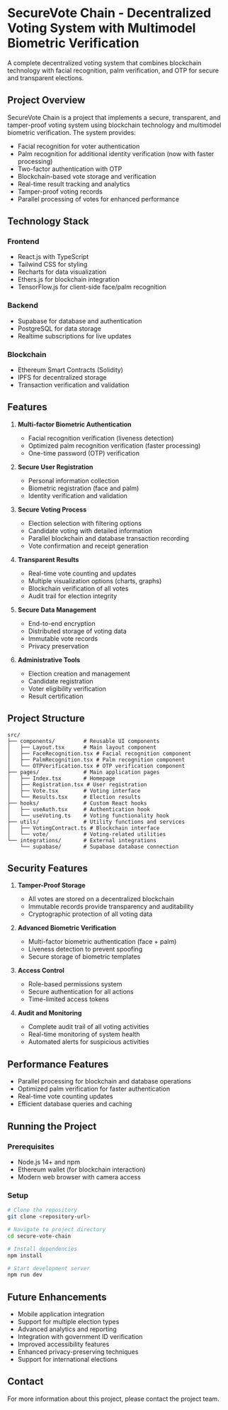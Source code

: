 
# SecureVote Chain - Decentralized Voting System with Multimodel Biometric Verification

A complete decentralized voting system that combines blockchain technology with facial recognition, palm verification, and OTP for secure and transparent elections.

## Project Overview

SecureVote Chain is a project that implements a secure, transparent, and tamper-proof voting system using blockchain technology and multimodel biometric verification. The system provides:

- Facial recognition for voter authentication
- Palm recognition for additional identity verification (now with faster processing)
- Two-factor authentication with OTP
- Blockchain-based vote storage and verification
- Real-time result tracking and analytics
- Tamper-proof voting records
- Parallel processing of votes for enhanced performance

## Technology Stack

### Frontend
- React.js with TypeScript
- Tailwind CSS for styling
- Recharts for data visualization
- Ethers.js for blockchain integration
- TensorFlow.js for client-side face/palm recognition

### Backend
- Supabase for database and authentication
- PostgreSQL for data storage
- Realtime subscriptions for live updates

### Blockchain
- Ethereum Smart Contracts (Solidity)
- IPFS for decentralized storage
- Transaction verification and validation

## Features

1. **Multi-factor Biometric Authentication**
   - Facial recognition verification (liveness detection)
   - Optimized palm recognition verification (faster processing)
   - One-time password (OTP) verification

2. **Secure User Registration**
   - Personal information collection
   - Biometric registration (face and palm)
   - Identity verification and validation

3. **Secure Voting Process**
   - Election selection with filtering options
   - Candidate voting with detailed information
   - Parallel blockchain and database transaction recording
   - Vote confirmation and receipt generation

4. **Transparent Results**
   - Real-time vote counting and updates
   - Multiple visualization options (charts, graphs)
   - Blockchain verification of all votes
   - Audit trail for election integrity

5. **Secure Data Management**
   - End-to-end encryption
   - Distributed storage of voting data
   - Immutable vote records
   - Privacy preservation

6. **Administrative Tools**
   - Election creation and management
   - Candidate registration
   - Voter eligibility verification
   - Result certification

## Project Structure

```
src/
├── components/         # Reusable UI components
│   ├── Layout.tsx      # Main layout component
│   ├── FaceRecognition.tsx # Facial recognition component
│   ├── PalmRecognition.tsx # Palm recognition component  
│   └── OTPVerification.tsx # OTP verification component
├── pages/              # Main application pages
│   ├── Index.tsx       # Homepage
│   ├── Registration.tsx # User registration
│   ├── Vote.tsx        # Voting interface
│   └── Results.tsx     # Election results
├── hooks/              # Custom React hooks
│   ├── useAuth.tsx     # Authentication hook
│   └── useVoting.ts    # Voting functionality hook
├── utils/              # Utility functions and services
│   ├── VotingContract.ts # Blockchain interface
│   └── vote/           # Voting-related utilities
└── integrations/       # External integrations
    └── supabase/       # Supabase database connection
```

## Security Features

1. **Tamper-Proof Storage**
   - All votes are stored on a decentralized blockchain
   - Immutable records provide transparency and auditability
   - Cryptographic protection of all voting data

2. **Advanced Biometric Verification**
   - Multi-factor biometric authentication (face + palm)
   - Liveness detection to prevent spoofing
   - Secure storage of biometric templates

3. **Access Control**
   - Role-based permissions system
   - Secure authentication for all actions
   - Time-limited access tokens

4. **Audit and Monitoring**
   - Complete audit trail of all voting activities
   - Real-time monitoring of system health
   - Automated alerts for suspicious activities

## Performance Features
   - Parallel processing for blockchain and database operations
   - Optimized palm verification for faster authentication
   - Real-time vote counting updates
   - Efficient database queries and caching

## Running the Project

### Prerequisites
- Node.js 14+ and npm
- Ethereum wallet (for blockchain interaction)
- Modern web browser with camera access

### Setup
```bash
# Clone the repository
git clone <repository-url>

# Navigate to project directory
cd secure-vote-chain

# Install dependencies
npm install

# Start development server
npm run dev
```

## Future Enhancements

- Mobile application integration
- Support for multiple election types
- Advanced analytics and reporting
- Integration with government ID verification
- Improved accessibility features
- Enhanced privacy-preserving techniques
- Support for international elections

## Contact

For more information about this project, please contact the project team.
